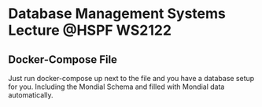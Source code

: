 # Database Management Systems Lecture @HSPF WS2122

## Docker-Compose File
Just run docker-compose up next to the file and you have a database
setup for you. Including the Mondial Schema and filled with Mondial data
automatically.
